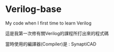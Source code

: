 # Verilog-base
My code when I first time to learn Verilog

這是我第一次修有關Verilog的課程所打出來的程式碼

當時使用的編譯器(Compiler)是 : SynaptiCAD
